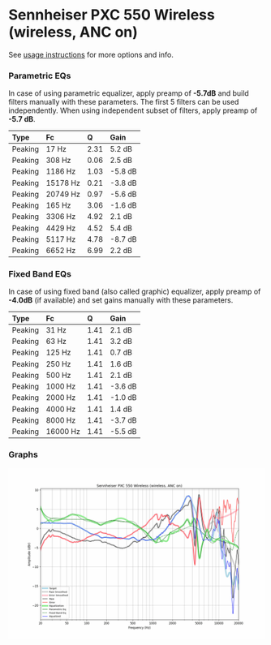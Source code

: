 # Sennheiser PXC 550 Wireless (wireless, ANC on)
See [usage instructions](https://github.com/jaakkopasanen/AutoEq#usage) for more options and info.

### Parametric EQs
In case of using parametric equalizer, apply preamp of **-5.7dB** and build filters manually
with these parameters. The first 5 filters can be used independently.
When using independent subset of filters, apply preamp of **-5.7 dB**.

| Type    | Fc       |    Q | Gain    |
|:--------|:---------|:-----|:--------|
| Peaking | 17 Hz    | 2.31 | 5.2 dB  |
| Peaking | 308 Hz   | 0.06 | 2.5 dB  |
| Peaking | 1186 Hz  | 1.03 | -5.8 dB |
| Peaking | 15178 Hz | 0.21 | -3.8 dB |
| Peaking | 20749 Hz | 0.97 | -5.6 dB |
| Peaking | 165 Hz   | 3.06 | -1.6 dB |
| Peaking | 3306 Hz  | 4.92 | 2.1 dB  |
| Peaking | 4429 Hz  | 4.52 | 5.4 dB  |
| Peaking | 5117 Hz  | 4.78 | -8.7 dB |
| Peaking | 6652 Hz  | 6.99 | 2.2 dB  |

### Fixed Band EQs
In case of using fixed band (also called graphic) equalizer, apply preamp of **-4.0dB**
(if available) and set gains manually with these parameters.

| Type    | Fc       |    Q | Gain    |
|:--------|:---------|:-----|:--------|
| Peaking | 31 Hz    | 1.41 | 2.1 dB  |
| Peaking | 63 Hz    | 1.41 | 3.2 dB  |
| Peaking | 125 Hz   | 1.41 | 0.7 dB  |
| Peaking | 250 Hz   | 1.41 | 1.6 dB  |
| Peaking | 500 Hz   | 1.41 | 2.1 dB  |
| Peaking | 1000 Hz  | 1.41 | -3.6 dB |
| Peaking | 2000 Hz  | 1.41 | -1.0 dB |
| Peaking | 4000 Hz  | 1.41 | 1.4 dB  |
| Peaking | 8000 Hz  | 1.41 | -3.7 dB |
| Peaking | 16000 Hz | 1.41 | -5.5 dB |

### Graphs
![](./Sennheiser%20PXC%20550%20Wireless%20(wireless,%20ANC%20on).png)